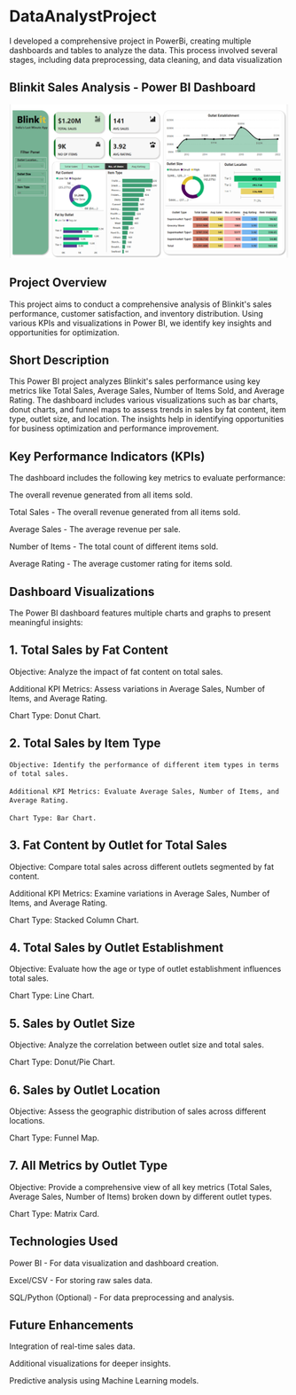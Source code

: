 # DataAnalystProject
I developed a comprehensive project in PowerBi, creating multiple dashboards and tables to analyze the data. This process involved several stages, including data preprocessing, data cleaning, and data visualization

## Blinkit Sales Analysis - Power BI Dashboard

![image alt](https://github.com/Sheetal6378/DataAnalystProject/blob/772dd9624eaadc9138a4939afa3272c93ed79ffe/Screenshot%20(87).png)

## Project Overview

This project aims to conduct a comprehensive analysis of Blinkit's sales performance, customer satisfaction, and inventory distribution. Using various KPIs and visualizations in Power BI, we identify key insights and opportunities for optimization.

## Short Description
This Power BI project analyzes Blinkit's sales performance using key metrics like Total Sales, Average Sales, Number of Items Sold, and Average Rating. The dashboard includes various visualizations such as bar charts, donut charts, and funnel maps to assess trends in sales by fat content, item type, outlet size, and location. The insights help in identifying opportunities for business optimization and performance improvement.

## Key Performance Indicators (KPIs)

The dashboard includes the following key metrics to evaluate performance:

The overall revenue generated from all items sold.

Total Sales - The overall revenue generated from all items sold.

Average Sales - The average revenue per sale.

Number of Items - The total count of different items sold.

Average Rating - The average customer rating for items sold.

## Dashboard Visualizations

The Power BI dashboard features multiple charts and graphs to present meaningful insights:

## 1. Total Sales by Fat Content

   Objective: Analyze the impact of fat content on total sales.

   Additional KPI Metrics: Assess variations in Average Sales, Number of Items, and Average Rating.

   Chart Type: Donut Chart.

## 2. Total Sales by Item Type

    Objective: Identify the performance of different item types in terms of total sales.

    Additional KPI Metrics: Evaluate Average Sales, Number of Items, and Average Rating.

    Chart Type: Bar Chart.

## 3. Fat Content by Outlet for Total Sales

   Objective: Compare total sales across different outlets segmented by fat content.

   Additional KPI Metrics: Examine variations in Average Sales, Number of Items, and Average Rating.

   Chart Type: Stacked Column Chart.

## 4. Total Sales by Outlet Establishment

   Objective: Evaluate how the age or type of outlet establishment influences total sales.

   Chart Type: Line Chart.

## 5. Sales by Outlet Size

   Objective: Analyze the correlation between outlet size and total sales.

   Chart Type: Donut/Pie Chart.

## 6. Sales by Outlet Location

   Objective: Assess the geographic distribution of sales across different locations.

   Chart Type: Funnel Map.

## 7. All Metrics by Outlet Type

   Objective: Provide a comprehensive view of all key metrics (Total Sales, Average Sales, Number of Items) broken down by different outlet types.

   Chart Type: Matrix Card.

## Technologies Used

   Power BI - For data visualization and dashboard creation.

   Excel/CSV - For storing raw sales data.

   SQL/Python (Optional) - For data preprocessing and analysis.

## Future Enhancements

   Integration of real-time sales data.

   Additional visualizations for deeper insights.

   Predictive analysis using Machine Learning models.

